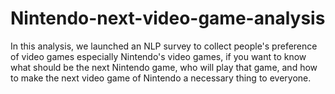 # Nintendo-next-video-game-analysis
In this analysis, we launched an NLP survey to collect people's preference of video games especially Nintendo's video games, if you want to know what should be the next Nintendo game, who will play that game, and how to make the next video game of Nintendo a necessary thing to everyone. 
